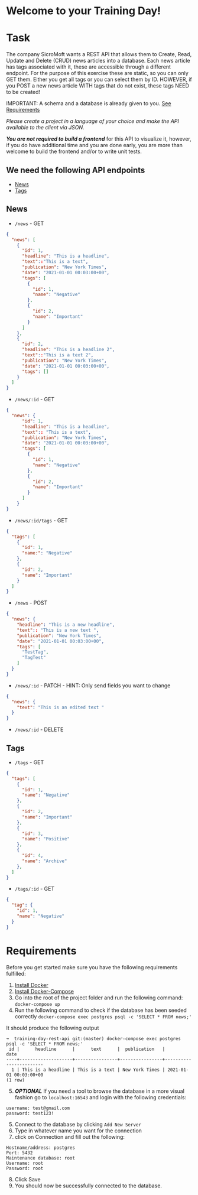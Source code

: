 # Welcome to your Training Day!

# Task

The company SicroMoft wants a REST API that allows them to Create, Read, Update and Delete (CRUD) news articles into a database. Each news article has tags associated with it, these are accessible through a different endpoint. For the purpose of this exercise these are static, so you can only GET them. Either you get all tags or you can select them by ID. HOWEVER, if you POST a new news article WITH tags that do not exist, these tags NEED to be created!

IMPORTANT: A schema and a database is already given to you. [See Requirements](#Requirements)

*Please create a project in a language of your choice and make the API available to the client via JSON.*

***You are not required to build a frontend*** for this API to visualize it, however, if you do have additional time and you are done early, you are more than welcome to build the frontend and/or to write unit tests.

## We need the following API endpoints
* [News](##News)
* [Tags](##Tags)

## News
* `/news` - GET
```JSON
{
  "news": [
    {
      "id": 1,
      "headline": "This is a headline",
      "text"::"This is a text",
      "publication": "New York Times",
      "date": "2021-01-01 00:03:00+00",
      "tags": [
        {
          "id": 1,
          "name": "Negative"
        },
        {
          "id": 2,
          "name": "Important"
        }
      ]
    },
    {
      "id": 2,
      "headline": "This is a headline 2",
      "text"::"This is a text 2",
      "publication": "New York Times",
      "date": "2021-01-01 00:03:00+00",
      "tags": []
    }
  ]
}
```

*  `/news/:id` - GET
```JSON
{
  "news": {
      "id": 1,
      "headline": "This is a headline",
      "text":: "This is a text",
      "publication": "New York Times",
      "date": "2021-01-01 00:03:00+00",
      "tags": [
        {
          "id": 1,
          "name": "Negative"
        },
        {
          "id": 2,
          "name": "Important"
        }
      ]
    }
}
```

* `/news/:id/tags` - GET
```JSON
{
  "tags": [
    {
      "id": 1,
      "name:": "Negative"
    },
    {
      "id": 2,
      "name": "Important"
    }
  ]
}
```

*  `/news` - POST
```JSON
{
  "news": {
    "headline": "This is a new headline",
    "text":: "This is a new text ",
    "publication": "New York Times",
    "date": "2021-01-01 00:03:00+00",
    "tags": [
      "TestTag",
      "TagTest"
    ]
  }
}
```

*  `/news/:id` - PATCH - HINT: Only send fields you want to change
```JSON
{
  "news": {
    "text": "This is an edited text "
  }
}
```

*  `/news/:id` - DELETE


## Tags
* `/tags` - GET
```JSON
{
  "tags": [
    {
      "id": 1,
      "name": "Negative"
    },
    {
      "id": 2,
      "name": "Important"
    },
    {
      "id": 3,
      "name": "Positive"
    },
    {
      "id": 4,
      "name": "Archive"
    },
  ]
}
```

* `/tags/:id` - GET
```JSON
{
  "tag": {
    "id": 1,
    "name": "Negative"
  }
}
```



# Requirements
Before you get started make sure you have the following requirements fulfilled:

1. [Install Docker](https://docs.docker.com/engine/install/)
2. [Install Docker-Compose](https://docs.docker.com/compose/install/)
3. Go into the root of the project folder and run the following command: `docker-compose up`
4. Run the following command to check if the database has been seeded correctly
`docker-compose exec postgres psql -c 'SELECT * FROM news;'`

It should produce the following output
```
➜  training-day-rest-api git:(master) docker-compose exec postgres psql -c 'SELECT * FROM news;'
 id |      headline      |      text      |  publication   |          date          
----+--------------------+----------------+----------------+------------------------
  1 | This is a headline | This is a text | New York Times | 2021-01-01 00:03:00+00
(1 row)
```

5. ***OPTIONAL*** If you need a tool to browse the database in a more visual fashion go to `localhost:16543` and login with the following credentials:
```
username: test@gmail.com
password: test123!
```
5. Connect to the database by clicking `Add New Server`
6. Type in whatever name you want for the connection
7. click on Connection and fill out the following:
```
Hostname/address: postgres
Port: 5432
Maintenance database: root
Username: root
Password: root
```
8. Click Save
9. You should now be successfully connected to the database.
